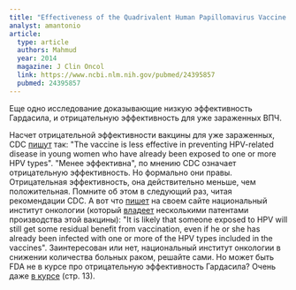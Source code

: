```yaml
---
title: "Effectiveness of the Quadrivalent Human Papillomavirus Vaccine Against Cervical Dysplasia in Manitoba, Canada"
analyst: amantonio
article:
  type: article
  authors: Mahmud
  year: 2014
  magazine: J Clin Oncol
  link: https://www.ncbi.nlm.nih.gov/pubmed/24395857
  pubmed: 24395857
---
```


Еще одно исследование доказывающие низкую эффективность Гардасила, и отрицательную эффективность для уже зараженных ВПЧ.

Насчет отрицательной эффективности вакцины для уже зараженных, CDC [пишут](https://www.cdc.gov/std/hpv/stdfact-hpv-vaccine-young-women.htm)  так: "The vaccine is less effective in preventing HPV-related disease in young women who have already been exposed to one or more HPV types". "Менее эффективна", по мнению CDC означает отрицательную эффективность. Но формально они правы. Отрицательная эффективность, она действительно меньше, чем положительная. Помните об этом в следующий раз, читая рекомендации CDC.
А вот что [пишет](https://www.cancer.gov/about-cancer/causes-prevention/risk/infectious-agents/hpv-vaccine-fact-sheet) на своем сайте национальный институт онкологии (который [владеет](https://www.ncbi.nlm.nih.gov/pmc/articles/PMC3138722/) несколькими патентами производства этой вакцины): "It is likely that someone exposed to HPV will still get some residual benefit from vaccination, even if he or she has already been infected with one or more of the HPV types included in the vaccines". Заинтересован или нет, национальный институт онкологии в снижении количества больных раком, решайте сами.
Но может быть FDA не в курсе про отрицательную эффективность Гардасила? Очень даже [в курсе](https://webcache.googleusercontent.com/search?q=cache:ij4vW0idErIJ:https://www.fda.gov/ohrms/dockets/ac/06/briefing/2006-4222B3.pdf) (стр. 13).
